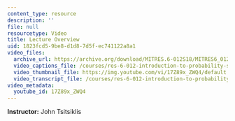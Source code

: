 ```yaml
---
content_type: resource
description: ''
file: null
resourcetype: Video
title: Lecture Overview
uid: 1823fcd5-9be8-d1d8-7d5f-ec741122a8a1
video_files:
  archive_url: https://archive.org/download/MITRES.6-012S18/MITRES6_012S18_L07-01_300k.mp4
  video_captions_file: /courses/res-6-012-introduction-to-probability-spring-2018/dcffad9c22b759e3afdee7adb973e173_17Z89x_ZWQ4.vtt
  video_thumbnail_file: https://img.youtube.com/vi/17Z89x_ZWQ4/default.jpg
  video_transcript_file: /courses/res-6-012-introduction-to-probability-spring-2018/6f1c18b68af16648a7c985211aa118ff_17Z89x_ZWQ4.pdf
video_metadata:
  youtube_id: 17Z89x_ZWQ4
---
```


**Instructor:** John Tsitsiklis